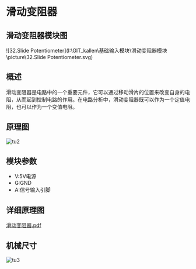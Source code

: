 # 滑动变阻器

## 滑动变阻器模块图



![32.Slide  Potentiometer](I:\GIT_kallen\基础输入模块\滑动变阻器模块\picture\32.Slide  Potentiometer.svg)

## 概述

​        滑动变阻器是电路中的一个重要元件，它可以通过移动滑片的位置来改变自身的电阻，从而起到控制电路的作用。在电路分析中，滑动变阻器既可以作为一个定值电阻，也可以作为一个变值电阻。

## 原理图

![tu2](I:\GIT_kallen\基础输入模块\滑动变阻器模块\picture\tu2.png)

## 模块参数

* V:5V电源
* G:GND
* A:信号输入引脚

## 详细原理图

 [滑动变阻器.pdf](滑动变阻器.pdf) 

## 机械尺寸

![tu3](I:\GIT_kallen\基础输入模块\滑动变阻器模块\picture\tu3.png)